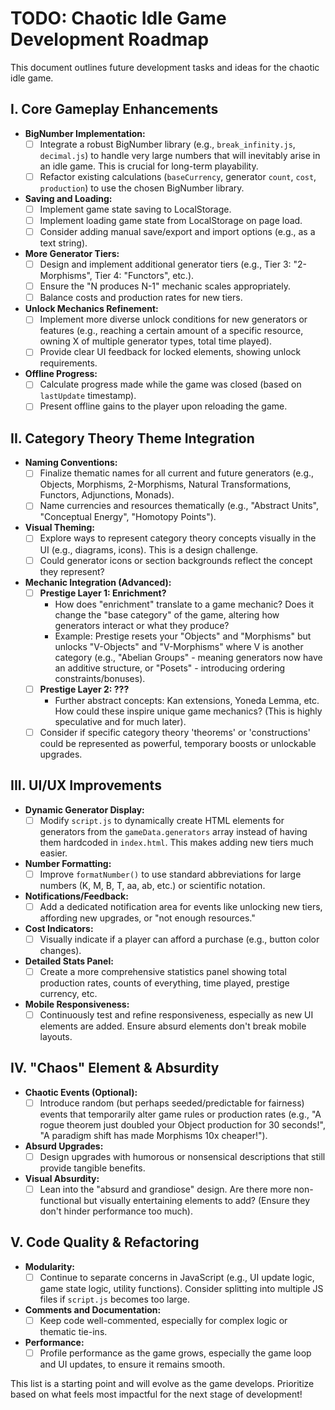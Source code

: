 # TODO: Chaotic Idle Game Development Roadmap

This document outlines future development tasks and ideas for the chaotic idle game.

## I. Core Gameplay Enhancements

*   **BigNumber Implementation:**
    *   [ ] Integrate a robust BigNumber library (e.g., `break_infinity.js`, `decimal.js`) to handle very large numbers that will inevitably arise in an idle game. This is crucial for long-term playability.
    *   [ ] Refactor existing calculations (`baseCurrency`, generator `count`, `cost`, `production`) to use the chosen BigNumber library.
*   **Saving and Loading:**
    *   [ ] Implement game state saving to LocalStorage.
    *   [ ] Implement loading game state from LocalStorage on page load.
    *   [ ] Consider adding manual save/export and import options (e.g., as a text string).
*   **More Generator Tiers:**
    *   [ ] Design and implement additional generator tiers (e.g., Tier 3: "2-Morphisms", Tier 4: "Functors", etc.).
    *   [ ] Ensure the "N produces N-1" mechanic scales appropriately.
    *   [ ] Balance costs and production rates for new tiers.
*   **Unlock Mechanics Refinement:**
    *   [ ] Implement more diverse unlock conditions for new generators or features (e.g., reaching a certain amount of a specific resource, owning X of multiple generator types, total time played).
    *   [ ] Provide clear UI feedback for locked elements, showing unlock requirements.
*   **Offline Progress:**
    *   [ ] Calculate progress made while the game was closed (based on `lastUpdate` timestamp).
    *   [ ] Present offline gains to the player upon reloading the game.

## II. Category Theory Theme Integration

*   **Naming Conventions:**
    *   [ ] Finalize thematic names for all current and future generators (e.g., Objects, Morphisms, 2-Morphisms, Natural Transformations, Functors, Adjunctions, Monads).
    *   [ ] Name currencies and resources thematically (e.g., "Abstract Units", "Conceptual Energy", "Homotopy Points").
*   **Visual Theming:**
    *   [ ] Explore ways to represent category theory concepts visually in the UI (e.g., diagrams, icons). This is a design challenge.
    *   [ ] Could generator icons or section backgrounds reflect the concept they represent?
*   **Mechanic Integration (Advanced):**
    *   [ ] **Prestige Layer 1: Enrichment?**
        *   How does "enrichment" translate to a game mechanic? Does it change the "base category" of the game, altering how generators interact or what they produce?
        *   Example: Prestige resets your "Objects" and "Morphisms" but unlocks "V-Objects" and "V-Morphisms" where V is another category (e.g., "Abelian Groups" - meaning generators now have an additive structure, or "Posets" - introducing ordering constraints/bonuses).
    *   [ ] **Prestige Layer 2: ???**
        *   Further abstract concepts: Kan extensions, Yoneda Lemma, etc. How could these inspire unique game mechanics? (This is highly speculative and for much later).
    *   [ ] Consider if specific category theory 'theorems' or 'constructions' could be represented as powerful, temporary boosts or unlockable upgrades.

## III. UI/UX Improvements

*   **Dynamic Generator Display:**
    *   [ ] Modify `script.js` to dynamically create HTML elements for generators from the `gameData.generators` array instead of having them hardcoded in `index.html`. This makes adding new tiers much easier.
*   **Number Formatting:**
    *   [ ] Improve `formatNumber()` to use standard abbreviations for large numbers (K, M, B, T, aa, ab, etc.) or scientific notation.
*   **Notifications/Feedback:**
    *   [ ] Add a dedicated notification area for events like unlocking new tiers, affording new upgrades, or "not enough resources."
*   **Cost Indicators:**
    *   [ ] Visually indicate if a player can afford a purchase (e.g., button color changes).
*   **Detailed Stats Panel:**
    *   [ ] Create a more comprehensive statistics panel showing total production rates, counts of everything, time played, prestige currency, etc.
*   **Mobile Responsiveness:**
    *   [ ] Continuously test and refine responsiveness, especially as new UI elements are added. Ensure absurd elements don't break mobile layouts.

## IV. "Chaos" Element & Absurdity

*   **Chaotic Events (Optional):**
    *   [ ] Introduce random (but perhaps seeded/predictable for fairness) events that temporarily alter game rules or production rates (e.g., "A rogue theorem just doubled your Object production for 30 seconds!", "A paradigm shift has made Morphisms 10x cheaper!").
*   **Absurd Upgrades:**
    *   [ ] Design upgrades with humorous or nonsensical descriptions that still provide tangible benefits.
*   **Visual Absurdity:**
    *   [ ] Lean into the "absurd and grandiose" design. Are there more non-functional but visually entertaining elements to add? (Ensure they don't hinder performance too much).

## V. Code Quality & Refactoring

*   **Modularity:**
    *   [ ] Continue to separate concerns in JavaScript (e.g., UI update logic, game state logic, utility functions). Consider splitting into multiple JS files if `script.js` becomes too large.
*   **Comments and Documentation:**
    *   [ ] Keep code well-commented, especially for complex logic or thematic tie-ins.
*   **Performance:**
    *   [ ] Profile performance as the game grows, especially the game loop and UI updates, to ensure it remains smooth.

This list is a starting point and will evolve as the game develops. Prioritize based on what feels most impactful for the next stage of development!

